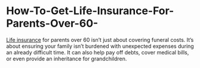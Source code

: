 # How-To-Get-Life-Insurance-For-Parents-Over-60-
[Life insurance](https://insurelife.store/how-to-get-life-insurance-for-parents-over-60/) for parents over 60 isn’t just about covering funeral costs. It’s about ensuring your family isn’t burdened with unexpected expenses during an already difficult time. It can also help pay off debts, cover medical bills, or even provide an inheritance for grandchildren.
